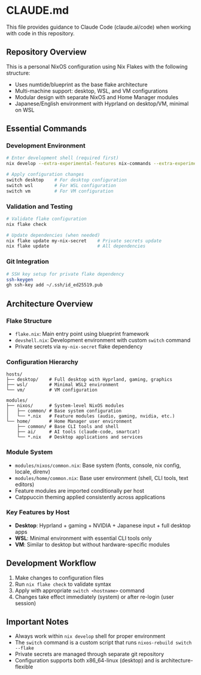 # CLAUDE.md

This file provides guidance to Claude Code (claude.ai/code) when working with code in this repository.

## Repository Overview

This is a personal NixOS configuration using Nix Flakes with the following structure:
- Uses numtide/blueprint as the base flake architecture
- Multi-machine support: desktop, WSL, and VM configurations
- Modular design with separate NixOS and Home Manager modules
- Japanese/English environment with Hyprland on desktop/VM, minimal on WSL

## Essential Commands

### Development Environment
```bash
# Enter development shell (required first)
nix develop --extra-experimental-features nix-commands --extra-experimental-features flakes

# Apply configuration changes
switch desktop    # For desktop configuration
switch wsl        # For WSL configuration  
switch vm         # For VM configuration
```

### Validation and Testing
```bash
# Validate flake configuration
nix flake check

# Update dependencies (when needed)
nix flake update my-nix-secret    # Private secrets update
nix flake update                  # All dependencies
```

### Git Integration
```bash
# SSH key setup for private flake dependency
ssh-keygen
gh ssh-key add ~/.ssh/id_ed25519.pub
```

## Architecture Overview

### Flake Structure
- `flake.nix`: Main entry point using blueprint framework
- `devshell.nix`: Development environment with custom `switch` command
- Private secrets via `my-nix-secret` flake dependency

### Configuration Hierarchy
```
hosts/
├── desktop/    # Full desktop with Hyprland, gaming, graphics
├── wsl/        # Minimal WSL2 environment  
└── vm/         # VM configuration

modules/
├── nixos/      # System-level NixOS modules
│   ├── common/ # Base system configuration
│   └── *.nix   # Feature modules (audio, gaming, nvidia, etc.)
└── home/       # Home Manager user environment
    ├── common/ # Base CLI tools and shell
    ├── ai/     # AI tools (claude-code, smartcat)
    └── *.nix   # Desktop applications and services
```

### Module System
- `modules/nixos/common.nix`: Base system (fonts, console, nix config, locale, direnv)
- `modules/home/common.nix`: Base user environment (shell, CLI tools, text editors)
- Feature modules are imported conditionally per host
- Catppuccin theming applied consistently across applications

### Key Features by Host
- **Desktop**: Hyprland + gaming + NVIDIA + Japanese input + full desktop apps
- **WSL**: Minimal environment with essential CLI tools only
- **VM**: Similar to desktop but without hardware-specific modules

## Development Workflow

1. Make changes to configuration files
2. Run `nix flake check` to validate syntax
3. Apply with appropriate `switch <hostname>` command
4. Changes take effect immediately (system) or after re-login (user session)

## Important Notes

- Always work within `nix develop` shell for proper environment
- The `switch` command is a custom script that runs `nixos-rebuild switch --flake`
- Private secrets are managed through separate git repository
- Configuration supports both x86_64-linux (desktop) and is architecture-flexible